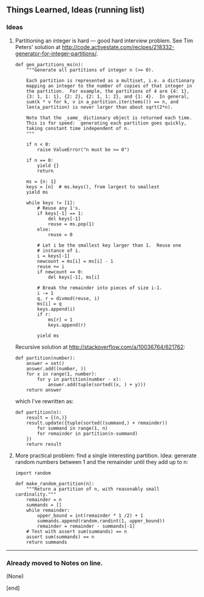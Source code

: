 ## Things Learned, Ideas (running list)

### Ideas

 1. Partitioning an integer is hard — good hard interview problem. See Tim Peters' solution at http://code.activestate.com/recipes/218332-generator-for-integer-partitions/. 
 
        def gen_partitions_ms(n):
            """Generate all partitions of integer n (>= 0).
        
            Each partition is represented as a multiset, i.e. a dictionary
            mapping an integer to the number of copies of that integer in
            the partition.  For example, the partitions of 4 are {4: 1},
            {3: 1, 1: 1}, {2: 2}, {2: 1, 1: 2}, and {1: 4}.  In general,
            sum(k * v for k, v in a_partition.iteritems()) == n, and
            len(a_partition) is never larger than about sqrt(2*n).
        
            Note that the _same_ dictionary object is returned each time.
            This is for speed:  generating each partition goes quickly,
            taking constant time independent of n.
            """
        
            if n < 0:
                raise ValueError("n must be >= 0")
        
            if n == 0:
                yield {}
                return
        
            ms = {n: 1}
            keys = [n]  # ms.keys(), from largest to smallest
            yield ms
        
            while keys != [1]:
                # Reuse any 1's.
                if keys[-1] == 1:
                    del keys[-1]
                    reuse = ms.pop(1)
                else:
                    reuse = 0
        
                # Let i be the smallest key larger than 1.  Reuse one
                # instance of i.
                i = keys[-1]
                newcount = ms[i] = ms[i] - 1
                reuse += i
                if newcount == 0:
                    del keys[-1], ms[i]
        
                # Break the remainder into pieces of size i-1.
                i -= 1
                q, r = divmod(reuse, i)
                ms[i] = q
                keys.append(i)
                if r:
                    ms[r] = 1
                    keys.append(r)
        
                yield ms

    Recursive solution at http://stackoverflow.com/a/10036764/621762:

        def partition(number):
            answer = set()
            answer.add((number, ))
            for x in range(1, number):
                for y in partition(number - x):
                    answer.add(tuple(sorted((x, ) + y)))
            return answer

    which I've rewritten as:

        def partition(n):
            result = {(n,)}
            result.update({tuple(sorted((summand,) + remainder))
                for summand in range(1, n)
                for remainder in partition(n-summand)
            })
            return result


 1. More practical problem: find a single interesting partition. Idea: generate random numbers between 1 and the remainder until they add up to n:

        import random
        
        def make_random_partition(n):
            """Return a partition of n, with reasonably small cardinality."""
            remainder = n
            summands = []
            while remainder:
                upper_bound = int(remainder * 1 /2) + 1
                summands.append(random.randint(1, upper_bound))
                remainder = remainder - summands[-1]
            # Test with assert sum(summands) == n
            assert sum(summands) == n
            return summands

---

### Already moved to Notes on line.

(None)

[end]
